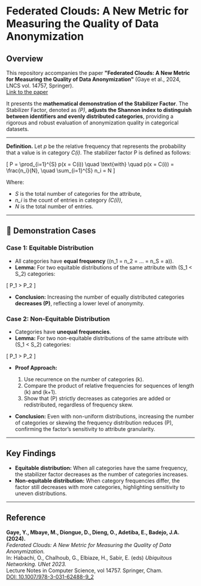 # Federated Clouds: A New Metric for Measuring the Quality of Data Anonymization

## Overview
This repository accompanies the paper **"Federated Clouds: A New Metric for Measuring the Quality of Data Anonymization"** (Gaye et al., 2024, LNCS vol. 14757, Springer).  
[Link to the paper](https://doi.org/10.1007/978-3-031-62488-9_2)

It presents the **mathematical demonstration of the Stabilizer Factor**.
The Stabilizer Factor, denoted as *\(P\)*, **adjusts the Shannon index to distinguish between identifiers and evenly distributed categories**, providing a rigorous and robust evaluation of anonymization quality in categorical datasets. 

---

**Definition.** Let *p* be the relative frequency that represents the probability that a value is in category *C(i)*. The stabilizer factor P is defined as follows:

\[
P = \prod_{i=1}^{S} p(x = C(i)) \quad \text{with} \quad p(x = C(i)) = \frac{n_i}{N}, \quad \sum_{i=1}^{S} n_i = N
\]

Where:  
- *S* is the total number of categories for the attribute,  
- *n_i* is the count of entries in category *\(C(i)\)*,  
- *N* is the total number of entries.

---

## 🔬 Demonstration Cases

### Case 1: Equitable Distribution
- All categories have **equal frequency** (\(n_1 = n_2 = ... = n_S = a\)).
- **Lemma:** For two equitable distributions of the same attribute with \(S_1 < S_2\) categories:

\[
P_1 > P_2
\]

- **Conclusion:** Increasing the number of equally distributed categories **decreases \(P\)**, reflecting a lower level of anonymity.

### Case 2: Non-Equitable Distribution
- Categories have **unequal frequencies**.
- **Lemma:** For two non-equitable distributions of the same attribute with \(S_1 < S_2\) categories:

\[
P_1 > P_2
\]

- **Proof Approach:**
  1. Use recurrence on the number of categories \(k\).  
  2. Compare the product of relative frequencies for sequences of length \(k\) and \(k+1\).  
  3. Show that \(P\) strictly decreases as categories are added or redistributed, regardless of frequency skew.

- **Conclusion:** Even with non-uniform distributions, increasing the number of categories or skewing the frequency distribution reduces \(P\), confirming the factor’s sensitivity to attribute granularity.

---

## Key Findings
- **Equitable distribution:** When all categories have the same frequency, the stabilizer factor decreases as the number of categories increases.  
- **Non-equitable distribution:** When category frequencies differ, the factor still decreases with more categories, highlighting sensitivity to uneven distributions.  

 

---

## Reference
**Gaye, Y., Mbaye, M., Diongue, D., Dieng, O., Adetiba, E., Badejo, J.A. (2024).**  
*Federated Clouds: A New Metric for Measuring the Quality of Data Anonymization.*  
In: Habachi, O., Chalhoub, G., Elbiaze, H., Sabir, E. (eds) *Ubiquitous Networking. UNet 2023.*  
Lecture Notes in Computer Science, vol 14757. Springer, Cham.  
[DOI: 10.1007/978-3-031-62488-9_2](https://doi.org/10.1007/978-3-031-62488-9_2)
